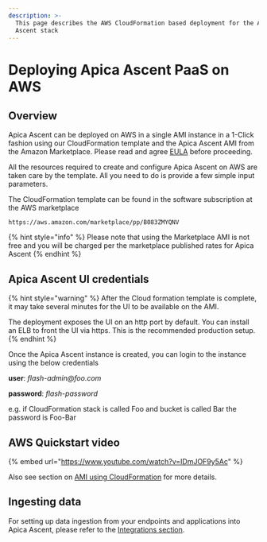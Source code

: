 ```yaml
---
description: >-
  This page describes the AWS CloudFormation based deployment for the Apica
  Ascent stack
---
```


# Deploying Apica Ascent PaaS on AWS

## Overview

Apica Ascent can be deployed on AWS in a single AMI instance in a 1-Click fashion using our CloudFormation template and the Apica Ascent AMI from the Amazon Marketplace. Please read and agree [EULA](https://docs.logiq.ai/eula/eula) before proceeding.

All the resources required to create and configure Apica Ascent on AWS are taken care by the template. All you need to do is provide a few simple input parameters.

The CloudFormation template can be found in the software subscription at the AWS marketplace

```
https://aws.amazon.com/marketplace/pp/B083ZMYQNV
```

{% hint style="info" %}
Please note that using the Marketplace AMI is not free and you will be charged per the marketplace published rates for Apica Ascent
{% endhint %}

## Apica Ascent UI credentials <a href="#default-user-and-password" id="default-user-and-password"></a>

{% hint style="warning" %}
After the Cloud formation template is complete, it may take several minutes for the UI to be available on the AMI.

The deployment exposes the UI on an http port by default. You can install an ELB to front the UI via https. This is the recommended production setup.
{% endhint %}

Once the Apica Ascent instance is created, you can login to the instance using the below credentials

**user**: _flash-admin@foo.com_

**password**: _flash-password_

e.g. if CloudFormation stack is called Foo and bucket is called Bar the password is Foo-Bar

## AWS Quickstart video

{% embed url="https://www.youtube.com/watch?v=IDmJOF9y5Ac" %}

Also see section on [AMI using CloudFormation](../../deploying-logiq/logiq-paas-deployment/broken-reference/) for more details.

## Ingesting data

For setting up data ingestion from your endpoints and applications into Apica Ascent, please refer to the [Integrations section](../../integrations/overview/).
